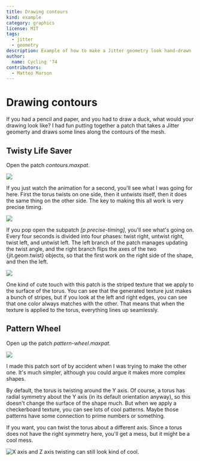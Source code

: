 ```yaml
---
title: Drawing contours
kind: example
category: graphics
license: MIT
tags:
  - jitter
  - geometry
description: Example of how to make a Jitter geometry look hand-drawn
author:
  name: Cycling '74
contributors:
  - Matteo Marson
---
```


# Drawing contours

If you had a pencil and paper, and you had to draw a duck, what would your drawing look like? I had fun putting together a patch that takes a Jitter geomerty and draws some lines along the contours of the mesh.

## Twisty Life Saver

Open the patch *contours.maxpat*.

![](./images/geom-twisting_001.png)

If you just watch the animation for a second, you'll see what I was going for here. First the torus twists on one side, then it untwists itself, then it does the same thing on the other side. The key to making this all work is very precise timing.

![](./images/geom-twisting_002.png)

If you pop open the subpatch *[p precise-timing]*, you'll see what's going on. Every four seconds is divided into four phases: twist right, untwist right, twist left, and untwist left. The left branch of the patch manages updating the twist angle, and the right branch flips the axes of the two {jit.geom.twist} objects, so that the first work on the right side of the shape, and then the left.

![](./images/geom-twisting_003.png)

One kind of cute touch with this patch is the striped texture that we apply to the surface of the torus. You can see that the generated texture just makes a bunch of stripes, but if you look at the left and right edges, you can see that one color always matches with the other. That means that when the texture is applied to the torus, everything lines up seamlessly.

## Pattern Wheel

Open up the patch *pattern-wheel.maxpat*.

![](./images/geom-twisting_004.png)

I made this patch sort of by accident when I was trying to make the other one. It's much simpler, although you could argue it makes more complex shapes.

By default, the torus is twisting around the Y axis. Of course, a torus has radial symmetry about the Y axis (in its default orientation anyway), so this doesn't change the surface of the shape much. But when we apply a checkerboard texture, you can see lots of cool patterns. Maybe those patterns have some connection to prime numbers or something.

If you want, you can twist the torus about a different axis. Since a torus does not have the right symmetry here, you'll get a mess, but it might be a cool mess.

![](./images/geom-twisting_006.png "X axis and Z axis twisting can still look kind of cool.")
